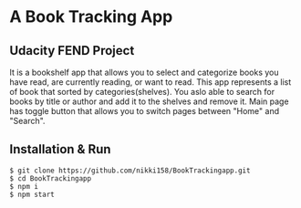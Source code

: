 # A Book Tracking App

## Udacity FEND Project

It is a bookshelf app that allows you to select and categorize books you have read, are currently reading, or want to read. This app represents a list of book that sorted by categories(shelves). You aslo able to search for books by title or author and add it to the shelves and remove it. Main page has toggle button that allows you to switch pages between "Home" and "Search".

## Installation & Run

```
$ git clone https://github.com/nikki158/BookTrackingapp.git
$ cd BookTrackingapp
$ npm i
$ npm start
```
